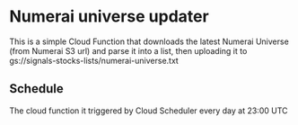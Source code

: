 # Numerai universe updater

This is a simple Cloud Function that downloads the latest Numerai Universe (from Numerai S3 url)
and parse it into a list, then uploading it to gs://signals-stocks-lists/numerai-universe.txt

## Schedule
The cloud function it triggered by Cloud Scheduler every day at 23:00 UTC